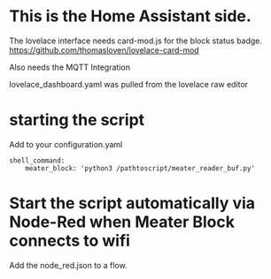 # This is the Home Assistant side.

The lovelace interface needs card-mod.js for the block status badge.  
https://github.com/thomasloven/lovelace-card-mod

Also needs the MQTT Integration

lovelace_dashboard.yaml was pulled from the lovelace raw editor

# starting the script
Add to your configuration.yaml
```
shell_command:
    meater_block: 'python3 /pathtoscript/meater_reader_buf.py' 
```

# Start the script automatically via Node-Red when Meater Block connects to wifi

Add the node_red.json to a flow.

